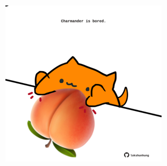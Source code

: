 <!-- built at 15/02/2021, 24:02:52 UTC -->
<p align="center">
  <img width="500" height="500" src="./ReadmeImage.svg">
</p>
